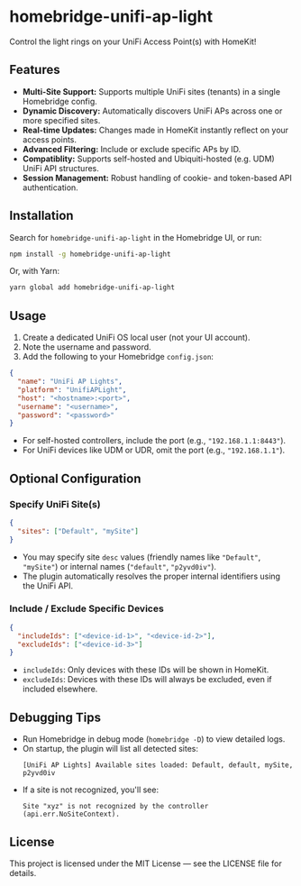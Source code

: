 # homebridge-unifi-ap-light
Control the light rings on your UniFi Access Point(s) with HomeKit!

## Features
- **Multi-Site Support:** Supports multiple UniFi sites (tenants) in a single Homebridge config.
- **Dynamic Discovery:** Automatically discovers UniFi APs across one or more specified sites.
- **Real-time Updates:** Changes made in HomeKit instantly reflect on your access points.
- **Advanced Filtering:** Include or exclude specific APs by ID.
- **Compatiblity:** Supports self-hosted and Ubiquiti-hosted (e.g. UDM) UniFi API structures.
- **Session Management:** Robust handling of cookie- and token-based API authentication.

## Installation
Search for `homebridge-unifi-ap-light` in the Homebridge UI, or run:

```sh
npm install -g homebridge-unifi-ap-light
```

Or, with Yarn:

```sh
yarn global add homebridge-unifi-ap-light
```

## Usage

1. Create a dedicated UniFi OS local user (not your UI account).
2. Note the username and password.
3. Add the following to your Homebridge `config.json`:

```json
{
  "name": "UniFi AP Lights",
  "platform": "UnifiAPLight",
  "host": "<hostname>:<port>",
  "username": "<username>",
  "password": "<password>"
}
```

- For self-hosted controllers, include the port (e.g., `"192.168.1.1:8443"`).
- For UniFi devices like UDM or UDR, omit the port (e.g., `"192.168.1.1"`).

## Optional Configuration

### Specify UniFi Site(s)

```json
{
  "sites": ["Default", "mySite"]
}
```

- You may specify site `desc` values (friendly names like `"Default"`, `"mySite"`) or internal names (`"default"`, `"p2yvd0iv"`).
- The plugin automatically resolves the proper internal identifiers using the UniFi API.

### Include / Exclude Specific Devices

```json
{
  "includeIds": ["<device-id-1>", "<device-id-2>"],
  "excludeIds": ["<device-id-3>"]
}
```

- `includeIds`: Only devices with these IDs will be shown in HomeKit.
- `excludeIds`: Devices with these IDs will always be excluded, even if included elsewhere.

## Debugging Tips

- Run Homebridge in debug mode (`homebridge -D`) to view detailed logs.
- On startup, the plugin will list all detected sites:
  ```
  [UniFi AP Lights] Available sites loaded: Default, default, mySite, p2yvd0iv
  ```
- If a site is not recognized, you'll see:
  ```
  Site "xyz" is not recognized by the controller (api.err.NoSiteContext).
  ```

## License
This project is licensed under the MIT License — see the LICENSE file for details.
